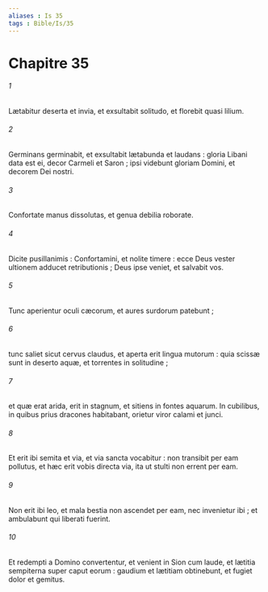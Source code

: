 ```yaml
---
aliases : Is 35
tags : Bible/Is/35
---
```


# Chapitre 35

###### 1
Lætabitur deserta et invia, et exsultabit solitudo, et florebit quasi lilium.
###### 2
Germinans germinabit, et exsultabit lætabunda et laudans : gloria Libani data est ei, decor Carmeli et Saron ; ipsi videbunt gloriam Domini, et decorem Dei nostri.
###### 3
Confortate manus dissolutas, et genua debilia roborate.
###### 4
Dicite pusillanimis : Confortamini, et nolite timere : ecce Deus vester ultionem adducet retributionis ; Deus ipse veniet, et salvabit vos.
###### 5
Tunc aperientur oculi cæcorum, et aures surdorum patebunt ;
###### 6
tunc saliet sicut cervus claudus, et aperta erit lingua mutorum : quia scissæ sunt in deserto aquæ, et torrentes in solitudine ;
###### 7
et quæ erat arida, erit in stagnum, et sitiens in fontes aquarum. In cubilibus, in quibus prius dracones habitabant, orietur viror calami et junci.
###### 8
Et erit ibi semita et via, et via sancta vocabitur : non transibit per eam pollutus, et hæc erit vobis directa via, ita ut stulti non errent per eam.
###### 9
Non erit ibi leo, et mala bestia non ascendet per eam, nec invenietur ibi ; et ambulabunt qui liberati fuerint.
###### 10
Et redempti a Domino convertentur, et venient in Sion cum laude, et lætitia sempiterna super caput eorum : gaudium et lætitiam obtinebunt, et fugiet dolor et gemitus.
